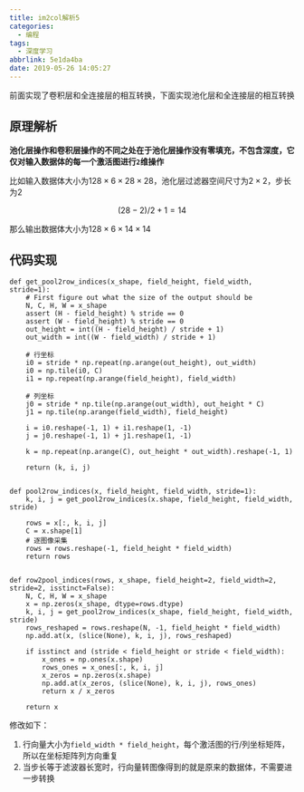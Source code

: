 ```yaml
---
title: im2col解析5
categories:
  - 编程
tags:
  - 深度学习
abbrlink: 5e1da4ba
date: 2019-05-26 14:05:27
---
```


前面实现了卷积层和全连接层的相互转换，下面实现池化层和全连接层的相互转换

## 原理解析

**池化层操作和卷积层操作的不同之处在于池化层操作没有零填充，不包含深度，它仅对输入数据体的每一个激活图进行`2`维操作**

比如输入数据体大小为$128\times 6\times 28\times 28$，池化层过滤器空间尺寸为$2\times 2$，步长为$2$

$$
(28 - 2)/2 + 1=14
$$

那么输出数据体大小为$128\times 6\times 14\times 14$

## 代码实现

```
def get_pool2row_indices(x_shape, field_height, field_width, stride=1):
    # First figure out what the size of the output should be
    N, C, H, W = x_shape
    assert (H - field_height) % stride == 0
    assert (W - field_height) % stride == 0
    out_height = int((H - field_height) / stride + 1)
    out_width = int((W - field_width) / stride + 1)

    # 行坐标
    i0 = stride * np.repeat(np.arange(out_height), out_width)
    i0 = np.tile(i0, C)
    i1 = np.repeat(np.arange(field_height), field_width)

    # 列坐标
    j0 = stride * np.tile(np.arange(out_width), out_height * C)
    j1 = np.tile(np.arange(field_width), field_height)

    i = i0.reshape(-1, 1) + i1.reshape(1, -1)
    j = j0.reshape(-1, 1) + j1.reshape(1, -1)

    k = np.repeat(np.arange(C), out_height * out_width).reshape(-1, 1)

    return (k, i, j)


def pool2row_indices(x, field_height, field_width, stride=1):
    k, i, j = get_pool2row_indices(x.shape, field_height, field_width, stride)

    rows = x[:, k, i, j]
    C = x.shape[1]
    # 逐图像采集
    rows = rows.reshape(-1, field_height * field_width)
    return rows


def row2pool_indices(rows, x_shape, field_height=2, field_width=2, stride=2, isstinct=False):
    N, C, H, W = x_shape
    x = np.zeros(x_shape, dtype=rows.dtype)
    k, i, j = get_pool2row_indices(x_shape, field_height, field_width, stride)
    rows_reshaped = rows.reshape(N, -1, field_height * field_width)
    np.add.at(x, (slice(None), k, i, j), rows_reshaped)

    if isstinct and (stride < field_height or stride < field_width):
        x_ones = np.ones(x.shape)
        rows_ones = x_ones[:, k, i, j]
        x_zeros = np.zeros(x.shape)
        np.add.at(x_zeros, (slice(None), k, i, j), rows_ones)
        return x / x_zeros

    return x
```

修改如下：

1. 行向量大小为`field_width * field_height`，每个激活图的行/列坐标矩阵，所以在坐标矩阵列方向重复
2. 当步长等于滤波器长宽时，行向量转图像得到的就是原来的数据体，不需要进一步转换